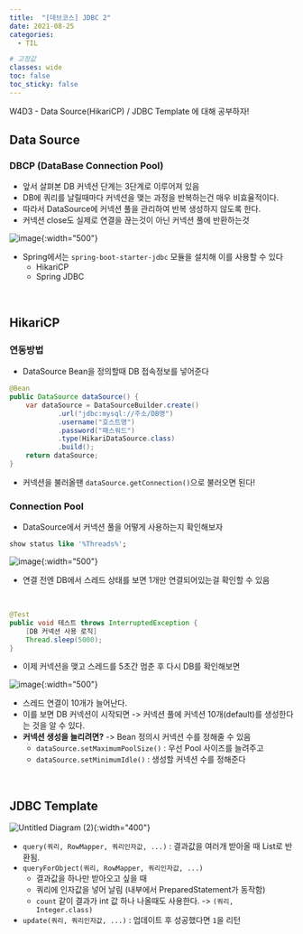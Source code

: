 ```yaml
---
title:  "[데브코스] JDBC 2"
date: 2021-08-25
categories: 
  - TIL

# 고정값
classes: wide
toc: false
toc_sticky: false
---
```


W4D3 - Data Source(HikariCP) / JDBC Template 에 대해 공부하자!


## Data Source

### DBCP (DataBase Connection Pool)

- 앞서 살펴본 DB 커넥션 단계는 3단계로 이루어져 있음 
- DB에 쿼리를 날릴때마다 커넥션을 맺는 과정을 반복하는건 매우 비효율적이다.
- 따라서 DataSource에 커넥션 풀을 관리하여 반복 생성하지 않도록 한다.
- 커넥션 close도 실제로 연결을 끊는것이 아닌 커넥션 풀에 반환하는것

![image](https://user-images.githubusercontent.com/71180414/130788779-559c722e-c658-43ed-a74d-b99b30aad651.png){:width="500"}

- Spring에서는 `spring-boot-starter-jdbc` 모듈을 설치해 이를 사용할 수 있다
    - HikariCP
    - Spring JDBC

<br>

## HikariCP

### 연동방법

- DataSource Bean을 정의할때 DB 접속정보를 넣어준다

```java
@Bean
public DataSource dataSource() {
    var dataSource = DataSourceBuilder.create()
            .url("jdbc:mysql://주소/DB명")
            .username("호스트명")
            .password("패스워드")
            .type(HikariDataSource.class)
            .build();
    return dataSource;
}
```

- 커넥션을 불러올땐 `dataSource.getConnection()`으로 불러오면 된다!


### Connection Pool

- DataSource에서 커넥션 풀을 어떻게 사용하는지 확인해보자

```sql
show status like '%Threads%';
```

![image](https://user-images.githubusercontent.com/71180414/130828978-36a125ca-9572-4d64-b029-5f80a2aefe47.png){:width="500"}

- 연결 전엔 DB에서 스레드 상태를 보면 1개만 연결되어있는걸 확인할 수 있음

<br>

```java
@Test
public void 테스트 throws InterruptedException {
    [DB 커넥션 사용 로직]
    Thread.sleep(5000);
}
```

- 이제 커넥션을 맺고 스레드를 5초간 멈춘 후 다시 DB를 확인해보면

![image](https://user-images.githubusercontent.com/71180414/130829048-0a212775-6dce-4b75-9e50-21b8a03e3a89.png){:width="500"}

- 스레드 연결이 10개가 늘어난다. 
- 이를 보면 DB 커넥션이 시작되면 -> 커넥션 풀에 커넥션 10개(default)를 생성한다는 것을 알 수 있다.
- **커넥션 생성을 늘리려면?** -> Bean 정의시 커넥션 수를 정해줄 수 있음
    - `dataSource.setMaximumPoolSize()` : 우선 Pool 사이즈를 늘려주고
    - `dataSource.setMinimumIdle()` : 생성할 커넥션 수를 정해준다

<br>

## JDBC Template

![Untitled Diagram (2)](https://user-images.githubusercontent.com/71180414/130850931-dd937f8f-7b70-4444-9e95-ad72a546b660.png){:width="400"}


- `query(쿼리, RowMapper, 쿼리인자값, ...)` : 결과값을 여러개 받아올 때 List로 반환됨.
- `queryForObject(쿼리, RowMapper, 쿼리인자값, ...)` 
    - 결과값을 하나만 받아오고 싶을 때
    - 쿼리에 인자값을 넣어 날림 (내부에서 PreparedStatement가 동작함) 
    - `count` 같이 결과가 int 값 하나 나올때도 사용한다. -> `(쿼리, Integer.class)`
- `update(쿼리, 쿼리인자값, ...)` : 업데이트 후 성공했다면 `1`을 리턴

<br>